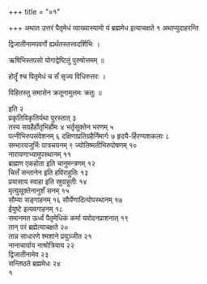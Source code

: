 +++
title = "०१"

+++
अथात उत्तरं पैतृमेधं व्याख्यास्यामो यं ब्रह्ममेध इत्याचक्षते १
अथाप्युदाहरन्ति

द्विजातीनामपवर्गो ह्यर्थतस्तत्त्वदर्शिभिः ।

ऋषिभिस्तपसो योगाद्वेष्टितुं पुरुषोत्तमम् ॥

होतॄँ श्च पितृमेधं च सँ सृज्य विधिरुत्तरः ।

विहितस्तु समासेन क्रतूनामुत्तमः क्रतुः ॥

इति २  
प्रकृतिविकृतिर्यथा पुरस्तात् ३  
तस्य सग्रहैर्होतृभिर्होमः ४
भर्तृसूक्तेन भरणम् ५  
पत्नीभिरुपसंवेशनम् ६
दक्षिणाप्रतिग्रहैर्निमार्गः ७
हृदयै-र्हिरण्यशकलाः ८  
सम्भारयजुर्भिः पात्रचयनम् ९
ज्योतिष्मतीभिरुपोषणम् १०  
नारायणाभ्यामुपस्थानम् ११  
ब्राह्मण एकहोता इति
चानुमन्त्रणम् १२  
चित्तँ सन्तानेन इति हविराहुतिः १३  
प्रयासाय स्वाहा
इति स्रुवाहुतीः १४  
मृत्युसूक्तेनानुशँ सनम् १५  
सौम्या सङ्गाहनम् १६
सौर्येणादित्योपस्थानम् १७  
ईयुष्टे इत्यवगाहनम् १८  
समानमत
ऊर्ध्वं पैतृमेधिकं कर्मा यवोदनप्राशनात् १९  
तान् परं
ब्रह्मेत्याचक्षते २०  
तान्न साधारणे श्मशाने
प्रयुञ्जीत २१  
नानाचार्याय नाश्रोत्रियाय २२  
द्विजातीनामेव २३  
सन्तिष्ठते ब्रह्ममेधः २४  
१
